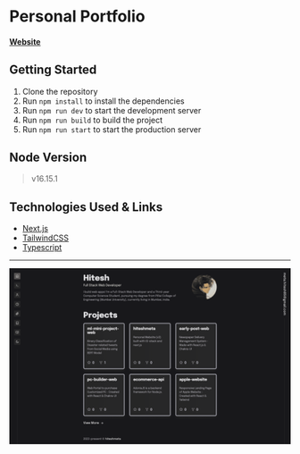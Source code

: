 # Personal Portfolio

#### [Website](https://hiteshmeta.vercel.app)

## Getting Started

1. Clone the repository
2. Run `npm install` to install the dependencies
3. Run `npm run dev` to start the development server
4. Run `npm run build` to build the project
5. Run `npm run start` to start the production server

## Node Version

> v16.15.1

## Technologies Used & Links

- [Next.js](https://nextjs.org/)
- [TailwindCSS](https://tailwindcss.com/)
- [Typescript](https://www.typescriptlang.org/)

---

![](public/images/sample/homepage.png)
